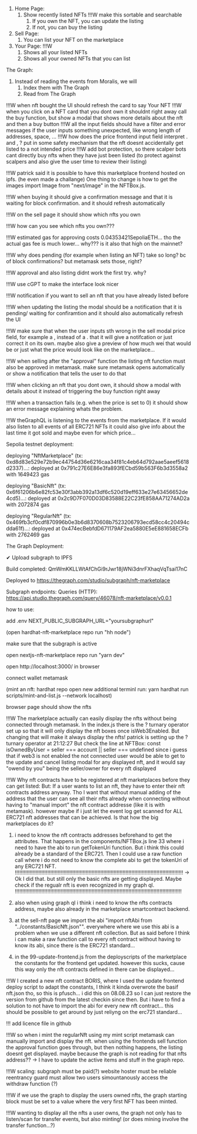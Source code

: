 1. Home Page:
    1. Show recently listed NFTs !!!W make this sortable and searchable
        1. If you own the NFT, you can update the listing
        2. If not, you can buy the listing
2. Sell Page:
    1. You can list your NFT on the marketplace
3. Your Page: !!!W
    1. Shows all your listed NFTs
    2. Shows all your owned NFTs that you can list 

The Graph:
1. Instead of reading the events from Moralis, we will
    1. Index them with The Graph
    2. Read from The Graph

!!!W when nft bought the UI should refresh the card to say Your NFT
!!!W when you click on a NFT card that you dont own it shouldnt right away call the buy function, but show a modal that shows more details about the nft and then a buy button
!!!W all the input fields should have a filter and error messages if the user inputs something unexpected, like wrong length of addresses, space, ... 
!!!W how does the price frontend input field interpret . and , ? put in some safety mechanism that the nft doesnt accidentally get listed to a not intended price
!!!W add bot protection, so there scalper bots cant directly buy nfts when they have just been listed (to protect against scalpers and also give the user time to review their listing)

!!!W patrick said it is possible to have this marketplace frontend hosted on ipfs. (he even made a challange) One thing to change is how to get the images import Image from "next/image" in the NFTBox.js.

!!!W when buying it should give a confirmation message and that it is waiting for block confirmation. and it should refresh automatically

!!!W on the sell page it should show which nfts you own

!!!W how can you see which nfts you own???

!!!W estimated gas for approving costs 0.04353421SepoliaETH... tho the actual gas fee is much lower... why??? is it also that high on the mainnet?

!!!W why does pending (for example when listing an NFT) take so long? bc of block confirmations? but metamask sets those, right? 

!!!W approval and also listing didnt work the first try. why?

!!!W use cGPT to make the interface look nicer

!!!W notification if you want to sell an nft that you have already listed before

!!!W when updating the listing the modal should be a notification that it is pending/ waiting for confiramtion and it should also automatically refresh the UI

!!!W make sure that when the user inputs sth wrong in the sell modal price field, for example a , instead of a . that it will give a notifcation or just correct it on its own. maybe also give a preview of how much wei that would be or just what the price would look like on the marketplace...

!!!W when selling after the "approval" function the listing nft function must also be approved in metamask. make sure metamask opens automatically or show a notification that tells the user to do that

!!!W when clicking an nft that you dont own, it should show a modal with details about it instead of triggering the buy function right away

!!!W when a transaction fails (e.g. when the price is set to 0) it should show an error message explaining whats the problem.

!!!W theGraphQL is listening to the events from the marketplace. If it would also listen to all events of all ERC721 NFTs it could also give info about the last time it got sold and maybe even for which price...


Sepolia testnet deployment:

deploying "NftMarketplace" (tx: 0xd8d83e529e72b9ec44754d36e6216caa34f81c4eb64d792aae5aeef5618d2337)...: deployed at 0x791c27E6E86e3fa893fECbd59b563F6b3d3558a2 with 1649423 gas

deploying "BasicNft" (tx: 0x6f61206b6e82fc53e30f3abb392a13df6c520d19eff633e27e63456652de4cd5)...: deployed at 0x2c9D7F070D03D83588E22C23fE858AA71274AD2a with 2072874 gas

deploying "RegularNft" (tx: 0x469fb3cf0cdf870996b0e3b6d8370608b7523206793ecd58cc4c20494cdda61f)...: deployed at 0x474ecBebfdD671179AF2ea5880E5eE881658ECFb with 2762469 gas

The Graph Deployment:

✔ Upload subgraph to IPFS

Build completed: QmWmKKLLWtAfChGi9rJwr18jWNi3dnrFXhaqVqTsai17nC

Deployed to https://thegraph.com/studio/subgraph/nft-marketplace

Subgraph endpoints:
Queries (HTTP):     https://api.studio.thegraph.com/query/46078/nft-marketplace/v0.0.1




how to use:

add .env NEXT_PUBLIC_SUBGRAPH_URL="yoursubgraphurl"

(open hardhat-nft-marketplace repo
run "hh node")

make sure that the subgraph is active

open nextjs-nft-marketplace repo
run "yarn dev"

open http://localhost:3000/ in browser 

connect wallet metamask

(mint an nft:
hardhat repo open new additional terminl
run: yarn hardhat run scripts/mint-and-list.js --network localhost)

browser page should show the nfts



!!!W
The marketplace actually can easily display the nfts without being connected through metamask.
In the index.js there is the ? turnary operator set up so that it will only display the nft boxes once isWeb3Enabled. But changing that will make it always display the nfts!
patrick is setting up the ? turnary operator at 21:12:27
But check the line at NFTBox: 
const isOwnedByUser = seller === account || seller === undefined
since i guess that if web3 is not enabled the not connected user would be able to get to the update and cancel listing modal for any displayed nft, and it would say "owend by you" being the seller/owner for every nft displayed 




!!!W
Why nft contracts have to be registered at nft marketplaces before they can get listed:
But: If a user wants to list an nft, they have to enter their nft contracts address anyway.
Tho I want that without manual adding of the address that the user can see all their nfts already when connecting without having to "manual import" the nft contract addresse (like it is with metamask). however maybe if i just let the event log get scanned for ALL ERC721 nft addresses that can be achieved. Is that how the big marketplaces do it?

1. i need to know the nft contracts addresses beforehand to get the attributes. That happens in the components/NFTBox.js line 33 where i need to have the abi to run getTokenUri function. But i think this could already be a standard of the ERC721. Then I could use a raw function call where i do not need to know the complete abi to get the tokenUri of any ERC721 NFT.
!!!!!!!!!!!!!!!!!!!!!!!!!!!!!!!!!!!!!!!!!!!!!!!!!!!!!!!!!!!!!!!!!!!!!!!!!!!!!!!!!!!!!!!!!!!!!!!!!!!!!!!!!!!!!!!!!!
-> Ok I did that. but still only the basic nfts are getting displayed. Maybe check if the regualr nft is even recognized in my graph ql.
!!!!!!!!!!!!!!!!!!!!!!!!!!!!!!!!!!!!!!!!!!!!!!!!!!!!!!!!!!!!!!!!!!!!!!!!!!!!!!!!!!!!!!!!!!!!!!!!!!!!!!!!!!!!!!!!!


2. also when using graph ql i think i need to know the nfts contracts address, maybe also already in the marketplace smartcontract backend.

3. at the sell-nft page we import the abi "import nftAbi from "../constants/BasicNft.json"". everywhere where we use this abi is a problem when we use a different nft collection. But as said before I think i can make a raw function call to every nft contract without having to know its abi, since there is the ERC721 standard...

4. in the 99-update-frontend.js from the deployscripts of the marketplace the constants for the frontend get updated. however this sucks, cause this way only the nft contracts defined in there can be displayed... 



!!!W I created a new nft contract BORIS, where I used the update frontend deploy script to adapt the constants, I think it kinda overwrote the basif nft.json tho, so this is pfusch... i did this on 08.08.23 so I can just restore the version from github from the latest checkin since then. But i have to find a solution to not have to import the abi for every new nft contract... this should be possible to get around by just reliyng on the erc721 standard...





!!! add licence file in github




!!!W
so when i mint the regularNft using my mint script metamask can manually import and display the nft. when using the frontends sell function the approval function goes through, but then nothing happens, the listing doesnt get displayed.
maybe because the graph is not reading for that nfts address?? -> I have to update the active items and stuff in the graph repo.


!!!W
scaling:
subgraph must be paid(?)
website hoster must be reliable
reentrancy guard must allow two users simountanously access the withdraw function (?)

!!!W
if we use the graph to display the users owned nfts, the graph starting block must be set to a value where the very first NFT has been minted.

!!!W
wanting to display all the nfts a user owns, the graph not only has to listen/scan for transfer events, but also minting! (or does mining involve the transfer function...?)